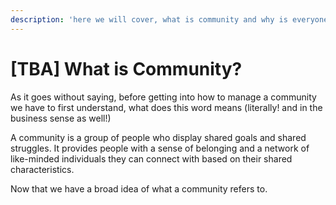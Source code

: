 ```yaml
---
description: 'here we will cover, what is community and why is everyone going gaga about it.'
---
```


# \[TBA\] What is Community?

As it goes without saying, before getting into how to manage a community we have to first understand, what does this word means \(literally! and in the business sense as well!\)

A community is a group of people who display shared goals and shared struggles. It provides people with a sense of belonging and a network of like-minded individuals they can connect with based on their shared characteristics.

Now that we have a broad idea of what a community refers to.



